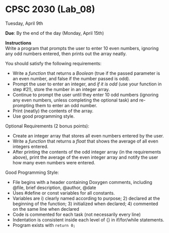 # CPSC 2030 (Lab_08)

Tuesday, April 9th

**Due**: By the end of the day (Monday, April 15th)

**Instructions**  
Write a program that prompts the user to enter 10 even numbers, ignoring any odd numbers entered, then prints out the array neatly.

You should satisfy the following requirements:
- Write a *function* that returns a *Boolean* (true if the passed parameter is an even number, and false if the number passed is odd).
- Prompt the user to enter an integer, and *if it is odd* (use your function in step #2!), store the number in an integer array.
- Continue to prompt the user until they enter 10 odd numbers (ignoring any even numbers, unless completing the optional task) and re-prompting them to enter an odd number.
- Print (neatly) the contents of the array.
- Use good programming style.

Optional Requirements (2 bonus points):
- Create an integer array that stores all even numbers entered by the user.
- Write a *function* that returns a *float* that shows the average of all even integers entered.
- After printing the contents of the odd integer array (in the requirements above), print the average of the even integer array and notify the user how many even numbers were entered.

Good Programming Style:
- File begins with a header containing Doxygen comments, including @file, brief description, @author, @date
- Uses #define or const variables for all constants.
- Variables are i) clearly named according to purpose; 2) declared at the beginning of the function; 3) initialized when declared; 4) commented on the same line when declared
- Code is commented for each task (not necessarily every line)
- Indentation is consistent inside each level of {} in if/for/while statements.
- Program exists with `return 0;`
